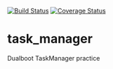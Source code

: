 <a href="https://actions-badge.atrox.dev/Chera1/task_manager/goto?ref=develop"><img alt="Build Status" src="https://img.shields.io/endpoint.svg?url=https%3A%2F%2Factions-badge.atrox.dev%2FChera1%2Ftask_manager%2Fbadge%3Fref%3Ddevelop&style=flat" /></a>
[![Coverage Status](https://coveralls.io/repos/github/Chera1/task_manager/badge.svg)](https://coveralls.io/github/Chera1/task_manager)
# task_manager
Dualboot TaskManager practice 
